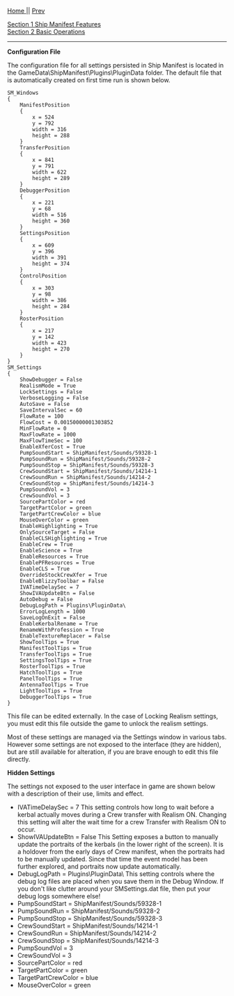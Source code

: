 [Home ](https://github.com/PapaJoesSoup/ShipManifest/wiki)|| [Prev ](https://github.com/PapaJoesSoup/ShipManifest/wiki/2.3-Resource-Transfers)

[Section 1 Ship Manifest Features](https://github.com/PapaJoesSoup/ShipManifest/wiki/1.0---Ship-Manifest-Features)  
[Section 2 Basic Operations](https://github.com/PapaJoesSoup/ShipManifest/wiki/2.0---Basic-Operation)  
***

**Configuration File**

The configuration file for all settings persisted in Ship Manifest is located in the GameData\ShipManifest\Plugins\PluginData folder.  The default file that is automatically created on first time run is shown below.

	SM_Windows
	{
		ManifestPosition
		{
			x = 524
			y = 792
			width = 316
			height = 288
		}
		TransferPosition
		{
			x = 841
			y = 791
			width = 622
			height = 289
		}
		DebuggerPosition
		{
			x = 221
			y = 68
			width = 516
			height = 360
		}
		SettingsPosition
		{
			x = 609
			y = 396
			width = 391
			height = 374
		}
		ControlPosition
		{
			x = 303
			y = 98
			width = 386
			height = 284
		}
		RosterPosition
		{
			x = 217
			y = 142
			width = 423
			height = 270
		}
	}
	SM_Settings
	{
		ShowDebugger = False
		RealismMode = True
		LockSettings = False
		VerboseLogging = False
		AutoSave = False
		SaveIntervalSec = 60
		FlowRate = 100
		FlowCost = 0.00150000001303852
		MinFlowRate = 0
		MaxFlowRate = 1000
		MaxFlowTimeSec = 100
		EnableXferCost = True
		PumpSoundStart = ShipManifest/Sounds/59328-1
		PumpSoundRun = ShipManifest/Sounds/59328-2
		PumpSoundStop = ShipManifest/Sounds/59328-3
		CrewSoundStart = ShipManifest/Sounds/14214-1
		CrewSoundRun = ShipManifest/Sounds/14214-2
		CrewSoundStop = ShipManifest/Sounds/14214-3
		PumpSoundVol = 3
		CrewSoundVol = 3
		SourcePartColor = red
		TargetPartColor = green
		TargetPartCrewColor = blue
		MouseOverColor = green
		EnableHighlighting = True
		OnlySourceTarget = False
		EnableCLSHighlighting = True
		EnableCrew = True
		EnableScience = True
		EnableResources = True
		EnablePFResources = True
		EnableCLS = True
		OverrideStockCrewXfer = True
		EnableBlizzyToolbar = False
		IVATimeDelaySec = 7
		ShowIVAUpdateBtn = False
		AutoDebug = False
		DebugLogPath = Plugins\PluginData\
		ErrorLogLength = 1000
		SaveLogOnExit = False
		EnableKerbalRename = True
		RenameWithProfession = True
		EnableTextureReplacer = False
		ShowToolTips = True
		ManifestToolTips = True
		TransferToolTips = True
		SettingsToolTips = True
		RosterToolTips = True
		HatchToolTips = True
		PanelToolTips = True
		AntennaToolTips = True
		LightToolTips = True
		DebuggerToolTips = True
	}

This file can be edited externally.  In the case of Locking Realism settings, you must edit this file outside the game to unlock the realism settings.

Most of these settings are managed via the Settings window in various tabs.  However some settings are not exposed to the interface (they are hidden), but are still available for alteration, if you are brave enough to edit this file directly.

**Hidden Settings**

The settings not exposed to the user interface in game are shown below with a description of their use, limits and effect.

* IVATimeDelaySec = 7  This setting controls how long to wait before a kerbal actually moves during a Crew transfer with Realism ON.  Changing this setting will alter the wait time for a crew Transfer with Realism ON to occur.
* ShowIVAUpdateBtn = False  This Setting exposes a button to manually update the portraits of the kerbals (in the lower right of the screen).  It is a holdover from the early days of Crew manifest, when the portraits had to be manually updated.   Since that time the event model has been further explored, and portraits now update automatically.
* DebugLogPath = Plugins\PluginData\  This setting controls where the debug log files are placed when you save them in the Debug Window.  If you don't like clutter around your SMSettings.dat file, then put your debug logs somewhere else!
* PumpSoundStart = ShipManifest/Sounds/59328-1
* PumpSoundRun = ShipManifest/Sounds/59328-2
* PumpSoundStop = ShipManifest/Sounds/59328-3
* CrewSoundStart = ShipManifest/Sounds/14214-1
* CrewSoundRun = ShipManifest/Sounds/14214-2
* CrewSoundStop = ShipManifest/Sounds/14214-3
* PumpSoundVol = 3
* CrewSoundVol = 3
* SourcePartColor = red
* TargetPartColor = green
* TargetPartCrewColor = blue
* MouseOverColor = green



